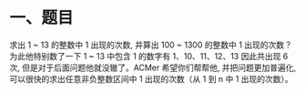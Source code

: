 # 一、题目
求出 1 ~ 13 的整数中 1 出现的次数, 并算出 100 ~ 1300 的整数中 1 出现的次数？为此他特别数了一下 1 ~ 13 中包含 1 的数字有 1、10、11、12、13 因此共出现 6 次, 但是对于后面问题他就没辙了。ACMer 希望你们帮帮他, 并把问题更加普遍化, 可以很快的求出任意非负整数区间中 1 出现的次数（从 1 到 n 中 1 出现的次数）。   
